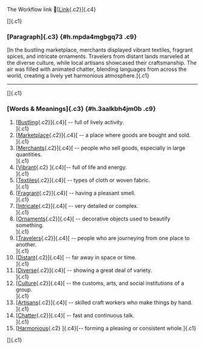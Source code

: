 The Workflow link
👏[[Link](https://www.google.com/url?q=http://www.google.com&sa=D&source=editors&ust=1759645107761385&usg=AOvVaw1dI11X1R3JMDm05E3YlgXP){.c2}]{.c4}

[]{.c1}

### [Paragraph]{.c3} {#h.mpda4mgbgq73 .c9}

[In the bustling marketplace, merchants displayed vibrant textiles,
fragrant spices, and intricate ornaments. Travelers from distant lands
marveled at the diverse culture, while local artisans showcased their
craftsmanship. The air was filled with animated chatter, blending
languages from across the world, creating a lively yet harmonious
atmosphere.]{.c1}

------------------------------------------------------------------------

[]{.c1}

### [Words & Meanings]{.c3} {#h.3aalkbh4jm0b .c9}

1.  [[Bustling](https://www.google.com/url?q=http://www.google.com&sa=D&source=editors&ust=1759645107763222&usg=AOvVaw3Mvo7F31PsgglX7b9zfMT7){.c2}]{.c4}[ --
    full of lively activity.\
    ]{.c1}
2.  [[Marketplace](https://www.google.com/url?q=http://www.google.com&sa=D&source=editors&ust=1759645107763687&usg=AOvVaw2Uw61jzDCqA_RViS9NXwvr){.c2}]{.c4}[ --
    a place where goods are bought and sold.\
    ]{.c1}
3.  [[Merchants](https://www.google.com/url?q=http://www.google.com&sa=D&source=editors&ust=1759645107764040&usg=AOvVaw1uKsh_D6EIPwUHsCPh23mQ){.c2}]{.c4}[ --
    people who sell goods, especially in large quantities.\
    ]{.c1}
4.  [[Vibrant](https://www.google.com/url?q=http://www.google.com&sa=D&source=editors&ust=1759645107764447&usg=AOvVaw30CElo_5H5p8XkvIiuoMNY){.c2}
    ]{.c4}[-- full of life and energy.\
    ]{.c1}
5.  [[Textiles](https://www.google.com/url?q=http://www.google.com&sa=D&source=editors&ust=1759645107764787&usg=AOvVaw10uzYoq9thKJE1mYONv-4f){.c2}]{.c4}[ --
    types of cloth or woven fabric.\
    ]{.c1}
6.  [[Fragrant](https://www.google.com/url?q=http://www.google.com&sa=D&source=editors&ust=1759645107765136&usg=AOvVaw3r7VoJVZOkpxCCr4vgbmKd){.c2}]{.c4}[ --
    having a pleasant smell.\
    ]{.c1}
7.  [[Intricate](https://www.google.com/url?q=http://www.google.com&sa=D&source=editors&ust=1759645107765475&usg=AOvVaw0i_ZMt3JjaOU59hfW6dfp6){.c2}]{.c4}[ --
    very detailed or complex.\
    ]{.c1}
8.  [[Ornaments](https://www.google.com/url?q=http://www.google.com&sa=D&source=editors&ust=1759645107765785&usg=AOvVaw1gn5XaBz4uDT4vUIDzCcJP){.c2}]{.c4}[ --
    decorative objects used to beautify something.\
    ]{.c1}
9.  [[Travelers](https://www.google.com/url?q=http://www.google.com&sa=D&source=editors&ust=1759645107766089&usg=AOvVaw1kZ2OItYPloOsYW0nNovdO){.c2}]{.c4}[ --
    people who are journeying from one place to another.\
    ]{.c1}
10. [[Distant](https://www.google.com/url?q=http://www.google.com&sa=D&source=editors&ust=1759645107766495&usg=AOvVaw2LqKPXH6VUQD4uEBJmtObG){.c2}]{.c4}[ --
    far away in space or time.\
    ]{.c1}
11. [[Diverse](https://www.google.com/url?q=http://www.google.com&sa=D&source=editors&ust=1759645107766815&usg=AOvVaw0S2HTqTjZzXAl2mg0Vyqku){.c2}]{.c4}[ --
    showing a great deal of variety.\
    ]{.c1}
12. [[Culture](https://www.google.com/url?q=http://www.google.com&sa=D&source=editors&ust=1759645107767145&usg=AOvVaw0_Gl0Et-jJwzxYFmYTBv0f){.c2}]{.c4}[ --
    the customs, arts, and social institutions of a group.\
    ]{.c1}
13. [[Artisans](https://www.google.com/url?q=http://www.google.com&sa=D&source=editors&ust=1759645107767469&usg=AOvVaw0bFVTzrfK1xAWsLKGDnb-z){.c2}]{.c4}[ --
    skilled craft workers who make things by hand.\
    ]{.c1}
14. [[Chatter](https://www.google.com/url?q=http://www.google.com&sa=D&source=editors&ust=1759645107767753&usg=AOvVaw0nY-Bwwvr4H_6GyUMcuZ5x){.c2}]{.c4}[ --
    fast and continuous talk.\
    ]{.c1}
15. [[Harmonious](https://www.google.com/url?q=http://www.google.com&sa=D&source=editors&ust=1759645107768064&usg=AOvVaw35o1S-jf7qIViunxoQWHg1){.c2}
    ]{.c4}[-- forming a pleasing or consistent whole.]{.c1}

[]{.c1}

